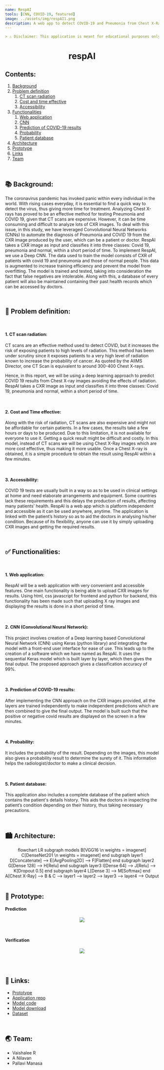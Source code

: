 ```yaml
---
name: RespAI
tools: [CNN, COVID-19, featured]
image: ../assets/img/respAI1.png
description: A web app to detect COVID-19 and Pneumonia from Chest X-Ray images using a Deep Convolutional Neural Network.
---
```


```md
> ⚠ Disclaimer: This application is meant for educational purposes only and should not be used in a real-world context.
```

<h1 align="center">
  respAI <a href="https://github.com/Nilavan/respAI" class="btn btn-outline-success button-round sm" target="_blank"><i class='fab fa-github'></i> </a>
</h1>

## Contents:

1. [Background](#background)
2. [Problem definition](#problem)
   1. [CT scan radiation](#ctscan)
   2. [Cost and time effective](#cost)
   3. [Accessibility](#accessibility)
3. [Functionalities](#functionalities)
   1. [Web application](#webapp)
   2. [CNN](#cnn)
   3. [Prediction of COVID-19 results](#results)
   4. [Probability](#probability)
   5. [Patient database](#db)
4. [Architecture](#architecture)
5. [Prototype](#prototype)
6. [Links](#links)
7. [Team](#team)

<div class="m-3" id="background">
    <br />
    <h2>📚 Background:</h2>
</div>

The coronavirus pandemic has invoked panic within every individual in the world. With rising cases everyday, it is essential to find a quick way to detect the virus, thus giving more time for treatment. Analyzing Chest X-rays has proved to be an effective method for testing Pneumonia and COVID 19, given that CT scans are expensive. However, it can be time consuming and difficult to analyze lots of CXR images. To deal with this issue, in this study, we have leveraged Convolutional Neural Networks (CNNs) to automate the diagnosis of Pneumonia and COVID 19 from the CXR image produced by the user, which can be a patient or doctor. RespAI takes a CXR image as input and classifies it into three classes: Covid 19, pneumonia and normal, within a short period of time. To implement RespAI, we use a Deep CNN. The data used to train the model consists of CXR of patients with covid 19 and pneumonia and those of normal people. This data is augmented to increase training efficiency and prevent the model from overfitting. The model is trained and tested, taking into consideration the fact that false negatives are intolerable. Along with this, a database of every patient will also be maintained containing their past health records which can be accessed by doctors.

<div class="m-3" id="problem">
    <br />
    <h2>🎯 Problem definition:</h2>
</div>

<div class="m-3" id="ctscan">
    <br />
    <h4>1. CT scan radiation:</h4>
</div>

CT scans are an effective method used to detect COVID, but it increases the risk of exposing patients to high levels of radiation. This method has been under scrutiny since it exposes patients to a very high level of radiation known to increase the probability of cancer. As quoted by the AIIMS Director, one CT Scan is equivalent to around 300-400 Chest X-rays.

Hence, in this report, we will be using a deep learning approach to predict COVID 19 results from Chest X-ray images avoiding the effects of radiation. RespAI takes a CXR image as input and classifies it into three classes: Covid 19, pneumonia and normal, within a short period of time.

<div class="m-3" id="cost">
    <br />
    <h4>2. Cost and Time effective:</h4>
</div>

Along with the risk of radiation, CT scans are also expensive and might not be affordable for certain patients. In a few cases, the results take a few hours or days to be produced. Due to this limitation, it is not available for everyone to use it. Getting a quick result might be difficult and costly.
In this model, instead of CT scans we will be using Chest X-Ray images which are more cost effective, thus making it more usable. Once a Chest X-ray is obtained, it is a simple procedure to obtain the result using RespAI within a few minutes.

<div class="m-3" id="accessibility">
    <br />
    <h4>3. Accessibility:</h4>
</div>

COVID 19 tests are usually built in a way so as to be used in clinical settings at home and need elaborate arrangements and equipment. Some countries lack these requirements and this delays the production of results, affecting many patients’ health.
RespAI is a web app which is platform independent and accessible as it can be used anywhere, anytime. The application is linked with the patient’s history so as to aid the doctors in analysing his/her condition. Because of its flexibility, anyone can use it by simply uploading CXR images and getting the required results.

<div class="m-3" id="functionalities">
    <br />
    <h2>✅ Functionalities:</h2>
</div>

<div class="m-3" id="webapp">
    <br />
    <h4>1. Web application:</h4>
</div>

RespAI will be a web application with very convenient and accessible features. One main functionality is being able to upload CXR images for results. Using html, css javascript for frontend and python for backend, this functionality has been made such that uploading X ray images and displaying the results is done in a short period of time.

<div class="m-3" id="cnn">
    <br />
    <h4>2. CNN (Convolutional Neural Network):</h4>
</div>

This project involves creation of a Deep learning based Convolutional Neural Network (CNN) using Keras (python library) and integrating the model with a front-end user interface for ease of use. This leads up to the creation of a software which we have named as RespAI. It uses the sequential Keras model which is built layer by layer, which then gives the final output. The proposed approach gives a classification accuracy of 99%.

<div class="m-3" id="results">
    <br />
    <h4>3. Prediction of COVID-19 results:</h4>
</div>

After implementing the CNN approach on the CXR images provided, all the layers are trained independently to make independent predictions which are then combined to give the final output. The model is built such that the positive or negative covid results are displayed on the screen in a few minutes.

<div class="m-3" id="probability">
    <br />
    <h4>4. Probability:</h4>
</div>

It includes the probability of the result. Depending on the images, this model also gives a probability result to determine the surety of it. This information helps the radiologist/doctor to make a clinical decision.

<div class="m-3" id="db">
    <br />
    <h4>5. Patient database:</h4>
</div>

This application also includes a complete database of the patient which contains the patient's details history. This aids the doctors in inspecting the patient’s condition depending on their history, thus taking necessary precautions.

<div class="m-3" id="architecture">
    <br />
    <h2>🏙 Architecture:</h2>
</div>

<div class="mermaid" align='center'>
flowchart LR
subgraph models
B[VGG16 \n weights = imagenet]
C[DenseNet201 \n weights = imagenet]
end
subgraph layer1
D[Concatenate] --> E[AvgPooling2D] --> F[Flatten]
end
subgraph layer2
G[Dense 128] --> H[Relu]
end
subgraph layer3
I[Dense 64] --> J[Relu] --> K[Dropout 0.5]
end
subgraph layer4
L[Dense 3] --> M[Softmax]
end
A[Chest X-Ray] --> B & C --> layer1 --> layer2 --> layer3 --> layer4 --> Output
</div>

<div class="m-3" id="prototype">
    <br />
    <h2>🌟 Prototype:</h2>
</div>

#### Prediction

<p align="center">
<img src="../assets/img/respai2.png"/>
</p><br>

#### Verification

<p align="center">
<img src="../assets/img/respai3.png"/>
</p><br>

<div class="m-3" id="links">
    <br />
    <h2>🚀 Links:</h2>
</div>

- [Prototype](https://respai.herokuapp.com/)
- [Application repo](https://github.com/Nilavan/RespAI)
- [Model code](https://www.kaggle.com/nilavanakilan/respai-cnn-training)
- [Model download](https://github.com/Nilavan/RespAI/releases/tag/model)
- [Dataset](https://www.kaggle.com/nilavanakilan/covid19pneumonia-cxrs)

<div class="m-3" id="team">
    <br />
    <h2>🌏 Team:</h2>
</div>

- Vaishalee R
- A Nilavan
- Pallavi Manasa <a class='fab fa-linkedin' data-toggle='tooltip' data-placement='bottom' data-delay='250' href='https://www.linkedin.com/in/pallavi-mokkarala-054883204'>
